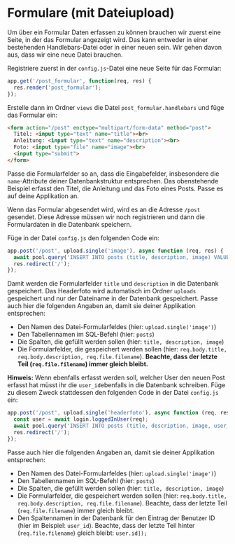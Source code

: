 # Formulare (mit Dateiupload)

Um über ein Formular Daten erfassen zu können brauchen wir zuerst eine Seite, in der das Formular angezeigt wird. Das kann entweder in einer bestehenden Handlebars-Datei oder in einer neuen sein.
Wir gehen davon aus, dass wir eine neue Datei brauchen.

Registriere zuerst in der `config.js`-Datei eine neue Seite für das Formular:

```js
app.get('/post_formular', function(req, res) {
  res.render('post_formular');
});
```

Erstelle dann im Ordner `views` die Datei `post_formular.handlebars` und füge das Formular ein:

```html
<form action="/post" enctype="multipart/form-data" method="post">
  Titel: <input type="text" name="title"><br>
  Anleitung: <input type="text" name="description"><br>
  Foto: <input type="file" name="image"><br>
  <input type="submit">
</form>
```

Passe die Formularfelder so an, dass die Eingabefelder, insbesondere die `name`-Attribute deiner Datenbankstruktur entsprechen. Das obenstehende Beispiel erfasst den Titel, die Anleitung und das Foto eines Posts. Passe es auf deine Applikation an.

Wenn das Formular abgesendet wird, wird es an die Adresse `/post` gesendet. Diese Adresse müssen wir noch registrieren und dann die Formulardaten in die Datenbank speichern.

Füge in der Datei `config.js` den folgenden Code ein:

```js
app.post('/post', upload.single('image'), async function (req, res) {
  await pool.query('INSERT INTO posts (title, description, image) VALUES ($1, $2, $3)', [req.body.title, req.body.description, req.file.filename]);
  res.redirect('/');
});
```

Damit werden die Formularfelder `title` und `description` in die Datenbank gespeichert. Das Headerfoto wird automatisch im Ordner `uploads` gespeichert und nur der Dateiname in der Datenbank gespeichert. Passe auch hier die folgenden Angaben an, damit sie deiner Applikation entsprechen:

* Den Namen des Datei-Formularfeldes (hier: `upload.single('image')`)
* Den Tabellennamen im SQL-Befehl (hier: `posts`)
* Die Spalten, die gefüllt werden sollen (hier: `title, description, image`)
* Die Formularfelder, die gespeichert werden sollen (hier: `req.body.title, req.body.description, req.file.filename`). **Beachte, dass der letzte Teil (`req.file.filename`) immer gleich bleibt.**

**Hinweis:** Wenn ebenfalls erfasst werden soll, welcher User den neuen Post erfasst hat müsst ihr die `user_id`ebenfalls in die Datenbank schreiben. Füge zu diesem Zweck stattdessen den folgenden Code in der Datei `config.js` ein: 

```js
app.post('/post', upload.single('headerfoto'), async function (req, res) {
  const user = await login.loggedInUser(req);
  await pool.query('INSERT INTO posts (title, description, image, user_id) VALUES ($1, $2, $3, $4)', [req.body.title, req.body.description, req.file.filename, user.id]);
  res.redirect('/');
});
```

Passe auch hier die folgenden Angaben an, damit sie deiner Applikation entsprechen:

* Den Namen des Datei-Formularfeldes (hier: `upload.single('image')`)
* Den Tabellennamen im SQL-Befehl (hier: `posts`)
* Die Spalten, die gefüllt werden sollen (hier: `title, description, image`)
* Die Formularfelder, die gespeichert werden sollen (hier: `req.body.title, req.body.description, req.file.filename`). Beachte, dass der letzte Teil (`req.file.filename`) immer gleich bleibt.
* Den Spaltennamen in der Datenbank für den Eintrag der Benutzer ID (hier im Beispiel: `user_id`). Beachte, dass der letzte Teil hinter (`req.file.filename`) gleich bleibt: `user.id]);`

